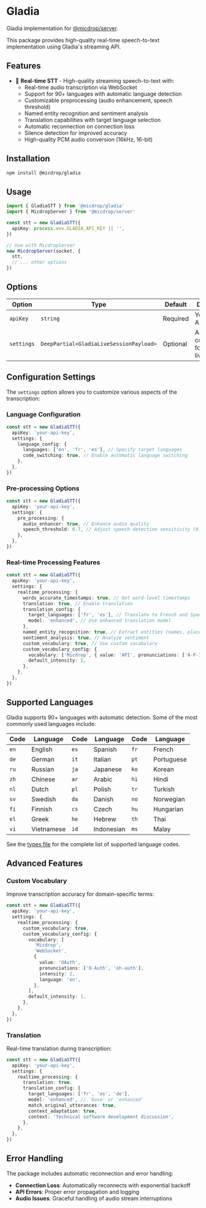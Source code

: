 # Gladia

Gladia implementation for [@micdrop/server](../server/README.md).

This package provides high-quality real-time speech-to-text implementation using Gladia's streaming API.

## Features

- 🎤 **Real-time STT** - High-quality streaming speech-to-text with:
  - Real-time audio transcription via WebSocket
  - Support for 90+ languages with automatic language detection
  - Customizable preprocessing (audio enhancement, speech threshold)
  - Named entity recognition and sentiment analysis
  - Translation capabilities with target language selection
  - Automatic reconnection on connection loss
  - Silence detection for improved accuracy
  - High-quality PCM audio conversion (16kHz, 16-bit)

## Installation

```bash
npm install @micdrop/gladia
```

## Usage

```typescript
import { GladiaSTT } from '@micdrop/gladia'
import { MicdropServer } from '@micdrop/server'

const stt = new GladiaSTT({
  apiKey: process.env.GLADIA_API_KEY || '',
})

// Use with MicdropServer
new MicdropServer(socket, {
  stt,
  // ... other options
})
```

## Options

| Option     | Type                                    | Default  | Description                                    |
| ---------- | --------------------------------------- | -------- | ---------------------------------------------- |
| `apiKey`   | `string`                                | Required | Your Gladia API key                            |
| `settings` | `DeepPartial<GladiaLiveSessionPayload>` | Optional | Advanced configuration for Gladia live session |

## Configuration Settings

The `settings` option allows you to customize various aspects of the transcription:

### Language Configuration

```typescript
const stt = new GladiaSTT({
  apiKey: 'your-api-key',
  settings: {
    language_config: {
      languages: ['en', 'fr', 'es'], // Specify target languages
      code_switching: true, // Enable automatic language switching
    },
  },
})
```

### Pre-processing Options

```typescript
const stt = new GladiaSTT({
  apiKey: 'your-api-key',
  settings: {
    pre_processing: {
      audio_enhancer: true, // Enhance audio quality
      speech_threshold: 0.7, // Adjust speech detection sensitivity (0.0-1.0)
    },
  },
})
```

### Real-time Processing Features

```typescript
const stt = new GladiaSTT({
  apiKey: 'your-api-key',
  settings: {
    realtime_processing: {
      words_accurate_timestamps: true, // Get word-level timestamps
      translation: true, // Enable translation
      translation_config: {
        target_languages: ['fr', 'es'], // Translate to French and Spanish
        model: 'enhanced', // Use enhanced translation model
      },
      named_entity_recognition: true, // Extract entities (names, places, etc.)
      sentiment_analysis: true, // Analyze sentiment
      custom_vocabulary: true, // Use custom vocabulary
      custom_vocabulary_config: {
        vocabulary: ['Micdrop', { value: 'API', pronunciations: ['A-P-I'] }],
        default_intensity: 1,
      },
    },
  },
})
```

## Supported Languages

Gladia supports 90+ languages with automatic detection. Some of the most commonly used languages include:

| Code | Language   | Code | Language   | Code | Language   |
| ---- | ---------- | ---- | ---------- | ---- | ---------- |
| `en` | English    | `es` | Spanish    | `fr` | French     |
| `de` | German     | `it` | Italian    | `pt` | Portuguese |
| `ru` | Russian    | `ja` | Japanese   | `ko` | Korean     |
| `zh` | Chinese    | `ar` | Arabic     | `hi` | Hindi      |
| `nl` | Dutch      | `pl` | Polish     | `tr` | Turkish    |
| `sv` | Swedish    | `da` | Danish     | `no` | Norwegian  |
| `fi` | Finnish    | `cs` | Czech      | `hu` | Hungarian  |
| `el` | Greek      | `he` | Hebrew     | `th` | Thai       |
| `vi` | Vietnamese | `id` | Indonesian | `ms` | Malay      |

See the [types file](./src/types.ts) for the complete list of supported language codes.

## Advanced Features

### Custom Vocabulary

Improve transcription accuracy for domain-specific terms:

```typescript
const stt = new GladiaSTT({
  apiKey: 'your-api-key',
  settings: {
    realtime_processing: {
      custom_vocabulary: true,
      custom_vocabulary_config: {
        vocabulary: [
          'Micdrop',
          'WebSocket',
          {
            value: 'OAuth',
            pronunciations: ['O-Auth', 'oh-auth'],
            intensity: 2,
            language: 'en',
          },
        ],
        default_intensity: 1,
      },
    },
  },
})
```

### Translation

Real-time translation during transcription:

```typescript
const stt = new GladiaSTT({
  apiKey: 'your-api-key',
  settings: {
    realtime_processing: {
      translation: true,
      translation_config: {
        target_languages: ['fr', 'es', 'de'],
        model: 'enhanced', // 'base' or 'enhanced'
        match_original_utterances: true,
        context_adaptation: true,
        context: 'Technical software development discussion',
      },
    },
  },
})
```

## Error Handling

The package includes automatic reconnection and error handling:

- **Connection Loss**: Automatically reconnects with exponential backoff
- **API Errors**: Proper error propagation and logging
- **Audio Issues**: Graceful handling of audio stream interruptions
